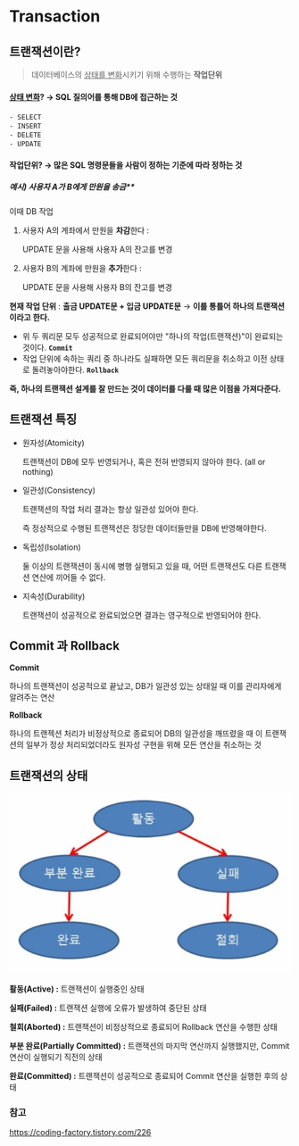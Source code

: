 # Transaction

## **트랜잭션이란?**

> 데이터베이스의 <u>상태를 변화</u>시키기 위해 수행하는 **작업단위**

#### <u>상태 변화</u>? → **SQL 질의어를 통해 DB에 접근하는 것**

```
- SELECT
- INSERT
- DELETE
- UPDATE
```



#### **작업단위? → 많은 SQL 명령문들을 사람이 정하는 기준에 따라 정하는 것**

##### 예시) 사용자 A가 B에게 만원을 송금**

이때 DB 작업

1. 사용자 A의 계좌에서 만원을 **차감**한다 :

   UPDATE 문을 사용해 사용자 A의 잔고를 변경

2. 사용자 B의 계좌에 만원을 **추가**한다 :

   UPDATE 문을 사용해 사용자 B의 잔고를 변경

   

**현재 작업 단위** : **출금 UPDATE문 + 입금 UPDATE문** → **이를 통틀어 하나의 트랜잭션이라고 한다.**

- 위 두 쿼리문 모두 성공적으로 완료되어야만 "하나의 작업(트랜잭션)"이 완료되는 것이다. **`Commit`**
- 작업 단위에 속하는 쿼리 중 하나라도 실패하면 모든 쿼리문을 취소하고 이전 상태로 돌려놓아야한다. **`Rollback`**



**즉, 하나의 트랜잭션 설계를 잘 만드는 것이 데이터를 다룰 때 많은 이점을 가져다준다.**





## 트랜잭션 특징

- 원자성(Atomicity)

  트랜잭션이 DB에 모두 반영되거나, 혹은 전혀 반영되지 않아야 한다. (all or nothing)

- 일관성(Consistency)

  트랜잭션의 작업 처리 결과는 항상 일관성 있어야 한다.

  즉 정상적으로 수행된 트랜잭션은 정당한 데이터들만을 DB에 반영해야한다.

- 독립성(Isolation)

  둘 이상의 트랜잭션이 동시에 병행 실행되고 있을 때, 어떤 트랜잭션도 다른 트랜잭션 연산에 끼어들 수 없다.

- 지속성(Durability)

  트랜잭션이 성공적으로 완료되었으면 결과는 영구적으로 반영되어야 한다.



## Commit 과 Rollback

**Commit**

하나의 트랜잭션이 성공적으로 끝났고, DB가 일관성 있는 상태일 때 이를 관리자에게 알려주는 연산

**Rollback**

하나의 트랜젝션 처리가 비정상적으로 종료되어 DB의 일관성을 깨뜨렸을 때 이 트랜잭션의 일부가 정상 처리되었더라도 원자성 구현을 위해 모든 연산을 취소하는 것



## 트랜잭션의 상태

![image-20220916142526513](Transaction.assets/image-20220916142526513.png)

**활동(Active) :** 트랜잭션이 실행중인 상태

**실패(Failed) :** 트랜잭션 실행에 오류가 발생하여 중단된 상태

**철회(Aborted) :** 트랜잭션이 비정상적으로 종료되어 Rollback 연산을 수행한 상태

**부분 완료(Partially Committed) :** 트랜잭션의 마지막 연산까지 실행했지만, Commit 연산이 실행되기 직전의 상태

**완료(Committed) :** 트랜잭션이 성공적으로 종료되어 Commit 연산을 실행한 후의 상태





### 참고

https://coding-factory.tistory.com/226